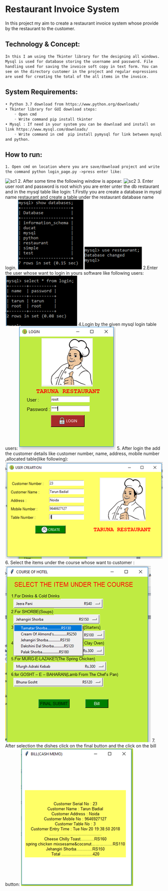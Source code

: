 # Restaurant Invoice System
In this project my aim to create a restaurant invoice system whose provide by the restaurant to the customer.
## Technology & Concept:
    In this I am using the Tkinter library for the designing all windows. Mysql is used for database storing the username and password. File handling used for saving the invoice soft copy in text form. You can see on the directory customer in the project and regular expressions are used for creating the total of the all items in the invoice. 
## System Requirements:
    • Python 3.7 download from https://www.python.org/downloads/
    • Tkinter library for GUI download steps:
        ◦ Open cmd
        ◦ Write command pip install tkinter
    • Mysql : If need in your system you can be download and install on link https://www.mysql.com/downloads/
        ◦ Write command in cmd  pip install pymysql for link between mysql and python.
## How to run:
    1. Open cmd on location where you are save/download project and write the command python login_page.py ->press enter like:
   ![sc1](/tree/master/restaurant/images/Screenshot_2.png)
    2. After some time the following window is appear:
       ![sc2](https://github.com/tarunbadial/restaurant-soft-corepython/blob/master/restaurant-soft-corepython/restaurant/images/login.png)
    3. Enter user root and password is root which you are enter unter the db restaurant and  in the mysql table like login:
        1.Firstly you are create a database in mysql name restaurant and create a table under the restaurant database name login. 
            ![sc3](https://github.com/tarunbadial/restaurant-soft-corepython/blob/master/restaurant/images/Screenshot_3.png)
            ![sc4](https://github.com/tarunbadial/restaurant-soft-corepython/blob/master/restaurant/images/Screenshot_4.png)
        2.Enter the user whose want to login in yours software like following users:
            ![sc5](https://github.com/tarunbadial/restaurant-soft-corepython/blob/master/restaurant/images/Screenshot_5.png)
    4.Login by the given mysql login table users:
        ![sc6](https://github.com/tarunbadial/restaurant-soft-corepython/blob/master/restaurant/images/Screenshot_6.png)
    5. After login the add the customer details like customer number, name, address, mobile number ,allocated table(like following):
        ![sc7](https://github.com/tarunbadial/restaurant-soft-corepython/blob/master/restaurant/images/Screenshot_7.png)
    6. Select the items under the course whose want to customer :
        ![sc8]( https://github.com/tarunbadial/restaurant-soft-corepython/blob/master/restaurant/images/Screenshot_8.png)
    7. After selection the dishes click on the final button and the click on the bill button:
        ![sc9](https://github.com/tarunbadial/restaurant-soft-corepython/blob/master/restaurant/images/Screenshot_9.png)
